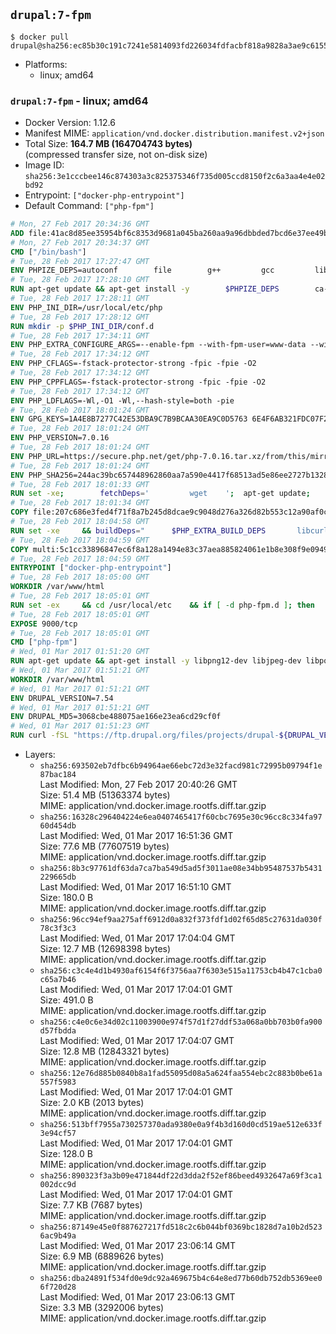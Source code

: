 ## `drupal:7-fpm`

```console
$ docker pull drupal@sha256:ec85b30c191c7241e5814093fd226034fdfacbf818a9828a3ae9c6155bed7f51
```

-	Platforms:
	-	linux; amd64

### `drupal:7-fpm` - linux; amd64

-	Docker Version: 1.12.6
-	Manifest MIME: `application/vnd.docker.distribution.manifest.v2+json`
-	Total Size: **164.7 MB (164704743 bytes)**  
	(compressed transfer size, not on-disk size)
-	Image ID: `sha256:3e1cccbee146c874303a3c825375346f735d005ccd8150f2c6a3aa4e4e02bd92`
-	Entrypoint: `["docker-php-entrypoint"]`
-	Default Command: `["php-fpm"]`

```dockerfile
# Mon, 27 Feb 2017 20:34:36 GMT
ADD file:41ac8d85ee35954bf6c8353d9681a045ba260aa9a96dbbded7bcd6e37ee49bea in / 
# Mon, 27 Feb 2017 20:34:37 GMT
CMD ["/bin/bash"]
# Tue, 28 Feb 2017 17:27:47 GMT
ENV PHPIZE_DEPS=autoconf 		file 		g++ 		gcc 		libc-dev 		make 		pkg-config 		re2c
# Tue, 28 Feb 2017 17:28:10 GMT
RUN apt-get update && apt-get install -y 		$PHPIZE_DEPS 		ca-certificates 		curl 		libedit2 		libsqlite3-0 		libxml2 		xz-utils 	--no-install-recommends && rm -r /var/lib/apt/lists/*
# Tue, 28 Feb 2017 17:28:11 GMT
ENV PHP_INI_DIR=/usr/local/etc/php
# Tue, 28 Feb 2017 17:28:12 GMT
RUN mkdir -p $PHP_INI_DIR/conf.d
# Tue, 28 Feb 2017 17:34:11 GMT
ENV PHP_EXTRA_CONFIGURE_ARGS=--enable-fpm --with-fpm-user=www-data --with-fpm-group=www-data
# Tue, 28 Feb 2017 17:34:12 GMT
ENV PHP_CFLAGS=-fstack-protector-strong -fpic -fpie -O2
# Tue, 28 Feb 2017 17:34:12 GMT
ENV PHP_CPPFLAGS=-fstack-protector-strong -fpic -fpie -O2
# Tue, 28 Feb 2017 17:34:12 GMT
ENV PHP_LDFLAGS=-Wl,-O1 -Wl,--hash-style=both -pie
# Tue, 28 Feb 2017 18:01:24 GMT
ENV GPG_KEYS=1A4E8B7277C42E53DBA9C7B9BCAA30EA9C0D5763 6E4F6AB321FDC07F2C332E3AC2BF0BC433CFC8B3
# Tue, 28 Feb 2017 18:01:24 GMT
ENV PHP_VERSION=7.0.16
# Tue, 28 Feb 2017 18:01:24 GMT
ENV PHP_URL=https://secure.php.net/get/php-7.0.16.tar.xz/from/this/mirror PHP_ASC_URL=https://secure.php.net/get/php-7.0.16.tar.xz.asc/from/this/mirror
# Tue, 28 Feb 2017 18:01:24 GMT
ENV PHP_SHA256=244ac39bc657448962860aa7a590e4417f68513ad5e86ee2727b1328b0537309 PHP_MD5=6161aba9d24322d889da5d2ff944bddf
# Tue, 28 Feb 2017 18:01:33 GMT
RUN set -xe; 		fetchDeps=' 		wget 	'; 	apt-get update; 	apt-get install -y --no-install-recommends $fetchDeps; 	rm -rf /var/lib/apt/lists/*; 		mkdir -p /usr/src; 	cd /usr/src; 		wget -O php.tar.xz "$PHP_URL"; 		if [ -n "$PHP_SHA256" ]; then 		echo "$PHP_SHA256 *php.tar.xz" | sha256sum -c -; 	fi; 	if [ -n "$PHP_MD5" ]; then 		echo "$PHP_MD5 *php.tar.xz" | md5sum -c -; 	fi; 		if [ -n "$PHP_ASC_URL" ]; then 		wget -O php.tar.xz.asc "$PHP_ASC_URL"; 		export GNUPGHOME="$(mktemp -d)"; 		for key in $GPG_KEYS; do 			gpg --keyserver ha.pool.sks-keyservers.net --recv-keys "$key"; 		done; 		gpg --batch --verify php.tar.xz.asc php.tar.xz; 		rm -r "$GNUPGHOME"; 	fi; 		apt-get purge -y --auto-remove $fetchDeps
# Tue, 28 Feb 2017 18:01:34 GMT
COPY file:207c686e3fed4f71f8a7b245d8dcae9c9048d276a326d82b553c12a90af0c0ca in /usr/local/bin/ 
# Tue, 28 Feb 2017 18:04:58 GMT
RUN set -xe 	&& buildDeps=" 		$PHP_EXTRA_BUILD_DEPS 		libcurl4-openssl-dev 		libedit-dev 		libsqlite3-dev 		libssl-dev 		libxml2-dev 	" 	&& apt-get update && apt-get install -y $buildDeps --no-install-recommends && rm -rf /var/lib/apt/lists/* 		&& export CFLAGS="$PHP_CFLAGS" 		CPPFLAGS="$PHP_CPPFLAGS" 		LDFLAGS="$PHP_LDFLAGS" 	&& docker-php-source extract 	&& cd /usr/src/php 	&& ./configure 		--with-config-file-path="$PHP_INI_DIR" 		--with-config-file-scan-dir="$PHP_INI_DIR/conf.d" 				--disable-cgi 				--enable-ftp 		--enable-mbstring 		--enable-mysqlnd 				--with-curl 		--with-libedit 		--with-openssl 		--with-zlib 				$PHP_EXTRA_CONFIGURE_ARGS 	&& make -j "$(nproc)" 	&& make install 	&& { find /usr/local/bin /usr/local/sbin -type f -executable -exec strip --strip-all '{}' + || true; } 	&& make clean 	&& docker-php-source delete 		&& apt-get purge -y --auto-remove -o APT::AutoRemove::RecommendsImportant=false $buildDeps
# Tue, 28 Feb 2017 18:04:59 GMT
COPY multi:5c1cc33896847ec6f8a128a1494e83c37aea885824061e1b8e308f9e09499956 in /usr/local/bin/ 
# Tue, 28 Feb 2017 18:04:59 GMT
ENTRYPOINT ["docker-php-entrypoint"]
# Tue, 28 Feb 2017 18:05:00 GMT
WORKDIR /var/www/html
# Tue, 28 Feb 2017 18:05:01 GMT
RUN set -ex 	&& cd /usr/local/etc 	&& if [ -d php-fpm.d ]; then 		sed 's!=NONE/!=!g' php-fpm.conf.default | tee php-fpm.conf > /dev/null; 		cp php-fpm.d/www.conf.default php-fpm.d/www.conf; 	else 		mkdir php-fpm.d; 		cp php-fpm.conf.default php-fpm.d/www.conf; 		{ 			echo '[global]'; 			echo 'include=etc/php-fpm.d/*.conf'; 		} | tee php-fpm.conf; 	fi 	&& { 		echo '[global]'; 		echo 'error_log = /proc/self/fd/2'; 		echo; 		echo '[www]'; 		echo '; if we send this to /proc/self/fd/1, it never appears'; 		echo 'access.log = /proc/self/fd/2'; 		echo; 		echo 'clear_env = no'; 		echo; 		echo '; Ensure worker stdout and stderr are sent to the main error log.'; 		echo 'catch_workers_output = yes'; 	} | tee php-fpm.d/docker.conf 	&& { 		echo '[global]'; 		echo 'daemonize = no'; 		echo; 		echo '[www]'; 		echo 'listen = [::]:9000'; 	} | tee php-fpm.d/zz-docker.conf
# Tue, 28 Feb 2017 18:05:01 GMT
EXPOSE 9000/tcp
# Tue, 28 Feb 2017 18:05:01 GMT
CMD ["php-fpm"]
# Wed, 01 Mar 2017 01:51:20 GMT
RUN apt-get update && apt-get install -y libpng12-dev libjpeg-dev libpq-dev 	&& rm -rf /var/lib/apt/lists/* 	&& docker-php-ext-configure gd --with-png-dir=/usr --with-jpeg-dir=/usr 	&& docker-php-ext-install gd mbstring pdo pdo_mysql pdo_pgsql zip
# Wed, 01 Mar 2017 01:51:21 GMT
WORKDIR /var/www/html
# Wed, 01 Mar 2017 01:51:21 GMT
ENV DRUPAL_VERSION=7.54
# Wed, 01 Mar 2017 01:51:21 GMT
ENV DRUPAL_MD5=3068cbe488075ae166e23ea6cd29cf0f
# Wed, 01 Mar 2017 01:51:23 GMT
RUN curl -fSL "https://ftp.drupal.org/files/projects/drupal-${DRUPAL_VERSION}.tar.gz" -o drupal.tar.gz 	&& echo "${DRUPAL_MD5} *drupal.tar.gz" | md5sum -c - 	&& tar -xz --strip-components=1 -f drupal.tar.gz 	&& rm drupal.tar.gz 	&& chown -R www-data:www-data sites
```

-	Layers:
	-	`sha256:693502eb7dfbc6b94964ae66ebc72d3e32facd981c72995b09794f1e87bac184`  
		Last Modified: Mon, 27 Feb 2017 20:40:26 GMT  
		Size: 51.4 MB (51363374 bytes)  
		MIME: application/vnd.docker.image.rootfs.diff.tar.gzip
	-	`sha256:16328c296404224e6ea0407465417f60cbc7695e30c96cc8c334fa9760d454db`  
		Last Modified: Wed, 01 Mar 2017 16:51:36 GMT  
		Size: 77.6 MB (77607519 bytes)  
		MIME: application/vnd.docker.image.rootfs.diff.tar.gzip
	-	`sha256:8b3c97761df63da7ca7ba549d5ad5f3011ae08e34bb95487537b5431229665db`  
		Last Modified: Wed, 01 Mar 2017 16:51:10 GMT  
		Size: 180.0 B  
		MIME: application/vnd.docker.image.rootfs.diff.tar.gzip
	-	`sha256:96cc94ef9aa275aff6912d0a832f373fdf1d02f65d85c27631da030f78c3f3c3`  
		Last Modified: Wed, 01 Mar 2017 17:04:04 GMT  
		Size: 12.7 MB (12698398 bytes)  
		MIME: application/vnd.docker.image.rootfs.diff.tar.gzip
	-	`sha256:c3c4e4d1b4930af6154f6f3756aa7f6303e515a11753cb4b47c1cba0c65a7b46`  
		Last Modified: Wed, 01 Mar 2017 17:04:01 GMT  
		Size: 491.0 B  
		MIME: application/vnd.docker.image.rootfs.diff.tar.gzip
	-	`sha256:c4e0c6e34d02c11003900e974f57d1f27ddf53a068a0bb703b0fa900d57fbdda`  
		Last Modified: Wed, 01 Mar 2017 17:04:07 GMT  
		Size: 12.8 MB (12843321 bytes)  
		MIME: application/vnd.docker.image.rootfs.diff.tar.gzip
	-	`sha256:12e76d885b0840b8a1fad55095d08a5a624faa554ebc2c883b0be61a557f5983`  
		Last Modified: Wed, 01 Mar 2017 17:04:01 GMT  
		Size: 2.0 KB (2013 bytes)  
		MIME: application/vnd.docker.image.rootfs.diff.tar.gzip
	-	`sha256:513bff7955a730257370ada9380e0a9f4b3d160d0cd519ae512e633f3e94cf57`  
		Last Modified: Wed, 01 Mar 2017 17:04:01 GMT  
		Size: 128.0 B  
		MIME: application/vnd.docker.image.rootfs.diff.tar.gzip
	-	`sha256:890323f3a3b09e471844df22d3dda2f52ef86beed4932647a69f3ca1002dcc9d`  
		Last Modified: Wed, 01 Mar 2017 17:04:01 GMT  
		Size: 7.7 KB (7687 bytes)  
		MIME: application/vnd.docker.image.rootfs.diff.tar.gzip
	-	`sha256:87149e45e0f887627217fd518c2c6b044bf0369bc1828d7a10b2d5236ac9b49a`  
		Last Modified: Wed, 01 Mar 2017 23:06:14 GMT  
		Size: 6.9 MB (6889626 bytes)  
		MIME: application/vnd.docker.image.rootfs.diff.tar.gzip
	-	`sha256:dba24891f534fd0e9dc92a469675b4c64e8ed77b60db752db5369ee06f720d28`  
		Last Modified: Wed, 01 Mar 2017 23:06:13 GMT  
		Size: 3.3 MB (3292006 bytes)  
		MIME: application/vnd.docker.image.rootfs.diff.tar.gzip
